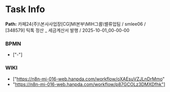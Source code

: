 # Task Info

**Path:** 카페24(주)\본사사업장\[CG]MI본부\MIH그룹\밸류업팀 / smlee06 / [348579] 틱톡 정산 _ 세금계산서 발행 / 2025-10-01_00-00-00

### BPMN
- ["-"]

### WIKI
- ["https://n8n-mi-016-web.hanpda.com/workflow/oXAEsuVZJLnDrMmo"
- "https://n8n-mi-016-web.hanpda.com/workflow/p87GCOLz3DMXDfhk"]

